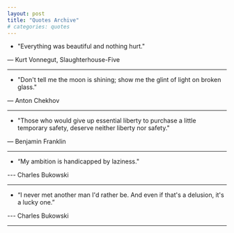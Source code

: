 ```yaml
---
layout: post
title: "Quotes Archive"
# categories: quotes
---
```


- "Everything was beautiful and nothing hurt."

― Kurt Vonnegut, Slaughterhouse-Five

---

- "Don't tell me the moon is shining; show me the glint of light on broken glass."

― Anton Chekhov

---

- "Those who would give up essential liberty to purchase a little temporary safety, deserve neither liberty nor safety."

― Benjamin Franklin

---

- “My ambition is handicapped by laziness."

--- Charles Bukowski

---

- “I never met another man I'd rather be. And even if that's a delusion, it's a lucky one.”

--- Charles Bukowski

---
